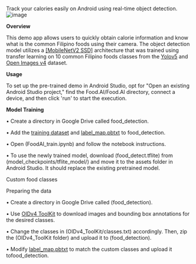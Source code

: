 Track your calories easily on Android using real-time object detection.
![image](https://github.com/CarloGacuan/NutriScanPH/assets/124227436/ad724c87-111d-4aec-9397-c0e3e3af294e)

**Overview**

This demo app allows users to quickly obtain calorie information and know what is the common Filipino foods using their camera. The object detection model utilizes a [[MobileNetV2 SSD]](https://github.com/tensorflow/models/tree/master/research/object_detection) architecture that was trained using transfer learning on 10 common Filipino foods classes from the [Yolov5](https://github.com/ultralytics/yolov5) and [Open Images v4](https://storage.googleapis.com/openimages/web/factsfigures_v4.html) dataset.

**Usage**

To set up the pre-trained demo in Android Studio, opt for "Open an existing Android Studio project," find the Food.AI/Food.AI directory, connect a device, and then click 'run' to start the execution.

**Model Training**

• Create a directory in Google Drive called food_detection.

• Add the [training dataset](https://drive.google.com/drive/u/4/folders/1IxrGgg_7ublLS8AtIuFwzLBqpnIPdnA1) and [label_map.pbtxt](https://github.com/CarloGacuan/NutriScanPH/blob/master/app/src/main/assets/food_labelmap.txt) to food_detection.

• Open (FoodAI_train.ipynb) and follow the notebook instructions.

• To use the newly trained model, download (food_detect.tflite) from (model_checkpoints/tflite_model/) and move it to the assets folder in Android Studio. It should replace the existing pretrained model.


Custom food classes

Preparing the data

• Create a directory in Google Drive called (food_detection).

• Use [OIDv4 ToolKit](https://github.com/EscVM/OIDv4_ToolKit) to download images and bounding box annotations for the desired classes.

• Change the classes in (OIDv4_ToolKit/classes.txt) accordingly. Then, zip the (OIDv4_ToolKit folder) and upload it to (food_detection).

• Modify [label_map.pbtxt](https://github.com/CarloGacuan/NutriScanPH/blob/master/app/src/main/assets/food_labelmap.txt) to match the custom classes and upload it tofood_detection.
